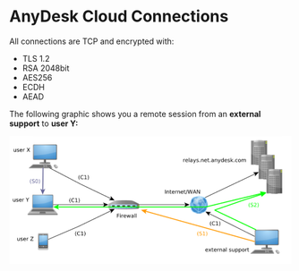 # AnyDesk Cloud Connections

All connections are TCP and encrypted with:

* TLS 1.2
* RSA 2048bit
* AES256
* ECDH
* AEAD

The following graphic shows you a remote session from an **external support** to **user Y:**

![](<../../.gitbook/assets/image (24).png>)
